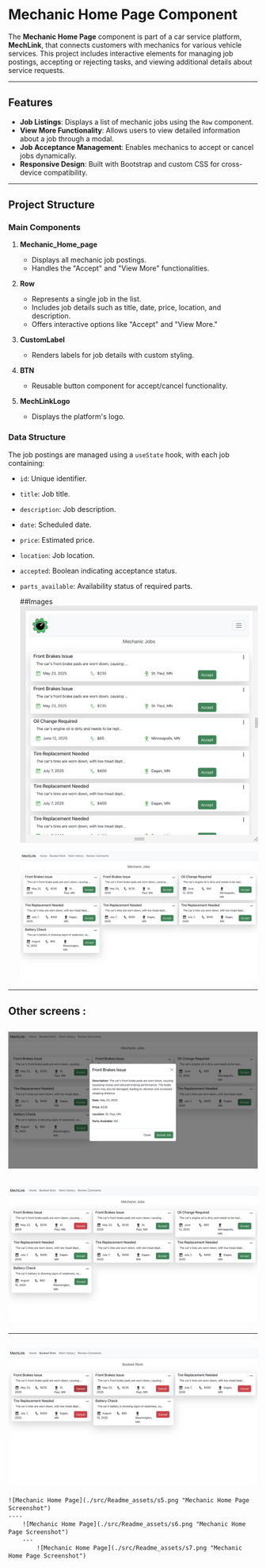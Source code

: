  # Mechanic Home Page Component

The **Mechanic Home Page** component is part of a car service platform, **MechLink**, that connects customers with mechanics for various vehicle services. This project includes interactive elements for managing job postings, accepting or rejecting tasks, and viewing additional details about service requests.

---

## Features

- **Job Listings**: Displays a list of mechanic jobs using the `Row` component.
- **View More Functionality**: Allows users to view detailed information about a job through a modal.
- **Job Acceptance Management**: Enables mechanics to accept or cancel jobs dynamically.
- **Responsive Design**: Built with Bootstrap and custom CSS for cross-device compatibility.

---

## Project Structure

### Main Components

1. **Mechanic_Home_page**
   - Displays all mechanic job postings.
   - Handles the "Accept" and "View More" functionalities.

2. **Row**
   - Represents a single job in the list.
   - Includes job details such as title, date, price, location, and description.
   - Offers interactive options like "Accept" and "View More."

3. **CustomLabel**  
   - Renders labels for job details with custom styling.

4. **BTN**
   - Reusable button component for accept/cancel functionality.

5. **MechLinkLogo**
   - Displays the platform's logo.

### Data Structure
The job postings are managed using a `useState` hook, with each job containing:
- `id`: Unique identifier.
- `title`: Job title.
- `description`: Job description.
- `date`: Scheduled date.
- `price`: Estimated price.
- `location`: Job location.
- `accepted`: Boolean indicating acceptance status.
- `parts_available`: Availability status of required parts.

  ##Images
  ![Mechanic Home Page](./src/Readme_assets/mechanic_home_page.png "Mechanic Home Page Screenshot")

  ![Mechanic Home Page](./src/Readme_assets/s1.png "Mechanic Home Page Screenshot")

---
 
 ## Other screens :
 ![Mechanic Home Page](./src/Readme_assets/s2.png "Mechanic Home Page Screenshot")
 ---
  ![Mechanic Home Page](./src/Readme_assets/s3.png "Mechanic Home Page Screenshot")
  ---
  ---
   ![Mechanic Home Page](./src/Readme_assets/s4.png "Mechanic Home Page Screenshot")
   ---
    ![Mechanic Home Page](./src/Readme_assets/s5.png "Mechanic Home Page Screenshot")
    ----
        ![Mechanic Home Page](./src/Readme_assets/s6.png "Mechanic Home Page Screenshot")
        ---
            ![Mechanic Home Page](./src/Readme_assets/s7.png "Mechanic Home Page Screenshot")


